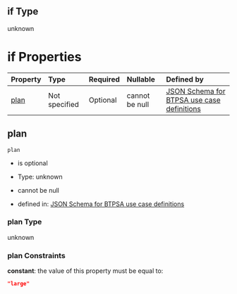 ## if Type

unknown

# if Properties

| Property      | Type          | Required | Nullable       | Defined by                                                                                                                                                                                                                                  |
| :------------ | :------------ | :------- | :------------- | :------------------------------------------------------------------------------------------------------------------------------------------------------------------------------------------------------------------------------------------ |
| [plan](#plan) | Not specified | Optional | cannot be null | [JSON Schema for BTPSA use case definitions](btpsa-usecase-properties-services-items-allof-1-then-allof-84-then-allof-0-if-properties-plan.md "undefined#/properties/services/items/allOf/1/then/allOf/84/then/allOf/0/if/properties/plan") |

## plan



`plan`

*   is optional

*   Type: unknown

*   cannot be null

*   defined in: [JSON Schema for BTPSA use case definitions](btpsa-usecase-properties-services-items-allof-1-then-allof-84-then-allof-0-if-properties-plan.md "undefined#/properties/services/items/allOf/1/then/allOf/84/then/allOf/0/if/properties/plan")

### plan Type

unknown

### plan Constraints

**constant**: the value of this property must be equal to:

```json
"large"
```
